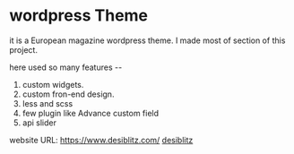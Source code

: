 wordpress Theme
=====================

it is a European magazine wordpress theme. I made most of section of this project.

here used so many features --

1. custom widgets.
2. custom fron-end design.
3. less and scss
4. few plugin like Advance custom field
5. api slider


website URL:
https://www.desiblitz.com/
[desiblitz](https://www.desiblitz.com/)